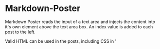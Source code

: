 # Markdown-Poster
Markdown Poster reads the input of a text area and injects the content into it's own element above the text area box. An index value is added to each post to the left. 

Valid HTML can be used in the posts, including CSS in '<style>' and JavaScript in '<script>'.
  
https://jordankcarney.me/demo/mdp/
